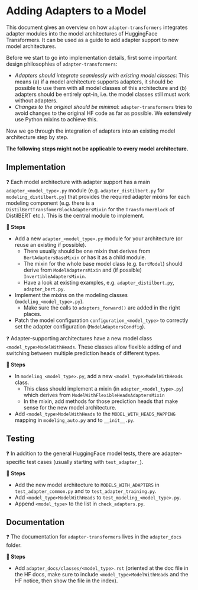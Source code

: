 # Adding Adapters to a Model

This document gives an overview on how `adapter-transformers` integrates adapter modules into the model architectures of HuggingFace Transformers.
It can be used as a guide to add adapter support to new model architectures.

Before we start to go into implementation details, first some important design philosophies of `adapter-transformers`:

- _Adapters should integrate seamlessly with existing model classes_: This means (a) if a model architecture supports adapters, it should be possible to use them with all model classes of this architecture and (b) adapters should be entirely opt-in, i.e. the model classes still must work without adapters.
- _Changes to the original should be minimal_: `adapter-transformers` tries to avoid changes to the original HF code as far as possible. We extensively use Python mixins to achieve this.

Now we go through the integration of adapters into an existing model architecture step by step.

**The following steps might not be applicable to every model architecture.**

## Implementation

❓ Each model architecture with adapter support has a main `adapter_<model_type>.py` module (e.g. `adapter_distilbert.py` for `modeling_distilbert.py`) that provides the required adapter mixins for each modeling component (e.g. there is a `DistilBertTransfomerBlockAdaptersMixin` for the `TransformerBlock` of DistilBERT etc.).
This is the central module to implement.

**📝 Steps**

- Add a new `adapter_<model_type>.py` module for your architecture (or reuse an existing if possible).
    - There usually should be one mixin that derives from `BertAdaptersBaseMixin` or has it as a child module.
    - The mixin for the whole base model class (e.g. `BertModel`) should derive from `ModelAdaptersMixin` and (if possible) `InvertibleAdaptersMixin`.
    - Have a look at existing examples, e.g. `adapter_distilbert.py`, `adapter_bert.py`.
- Implement the mixins on the modeling classes (`modeling_<model_type>.py`).
    - Make sure the calls to `adapters_forward()` are added in the right places.
- Patch the model configuration `configuration_<model_type>` to correctly set the adapter configuration (`ModelAdaptersCondfig`).

❓ Adapter-supporting architectures have a new model class `<model_type>ModelWithHeads`.
These classes allow flexible adding of and switching between multiple prediction heads of different types.

**📝 Steps**

- In `modeling_<model_type>.py`, add a new `<model_type>ModelWithHeads` class.
    - This class should implement a mixin (in `adapter_<model_type>.py`) which derives from `ModelWithFlexibleHeadsAdaptersMixin`
    - In the mixin, add methods for those prediction heads that make sense for the new model architecture.
- Add `<model_type>ModelWithHeads` to the `MODEL_WITH_HEADS_MAPPING` mapping in `modeling_auto.py` and to `__init__.py`.

## Testing

❓ In addition to the general HuggingFace model tests, there are adapter-specific test cases (usually starting with `test_adapter_`).

**📝 Steps**

- Add the new model architecture to `MODELS_WITH_ADAPTERS` in `test_adapter_common.py` and to `test_adapter_training.py`.
- Add `<model_type>ModelWithHeads` to `test_modeling_<model_type>.py`.
- Append `<model_type>` to the list in `check_adapters.py`.

## Documentation

❓ The documentation for `adapter-transformers` lives in the `adapter_docs` folder.

**📝 Steps**

- Add `adapter_docs/classes/<model_type>.rst` (oriented at the doc file in the HF docs, make sure to include `<model_type>ModelWithHeads` and the HF notice, then show the file in the index).
